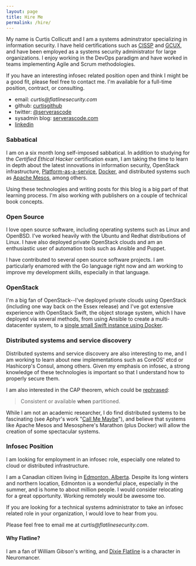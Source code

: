 ```yaml
---
layout: page
title: Hire Me
permalink: /hire/
---
```


My name is Curtis Collicutt and I am a systems adminstrator specializing in information security.  I have held certifications such as  [CISSP](https://www.isc2.org/cissp/Default.aspx) and [GCUX](http://www.giac.org/certification/certified-unix-security-administrator-gcux), and have been employed as a systems security administrator for large organizations. I enjoy working in the DevOps paradigm and have worked in teams implementing Agile and Scrum methodologies.

If you have an interesting infosec related position open and think I might be a good fit, please feel free to contact me. I'm available for a full-time position, contract, or consulting.

* email: _curtis@flatlinesecurity.com_
* github: [curtisgithub](http://github.com/curtisgithub)
* twitter: [@serverascode](http://twitter.com/serverascode)
* sysadmin blog: [serverascode.com](http://serverascode.com)
* [linkedin](https://www.linkedin.com/profile/view?id=338312700)

### Sabbatical

I am on a six month long self-imposed sabbatical. In addition to studying for the _Certified Ethical Hacker_ certification exam, I am taking the time to learn in depth about the latest innovations in information security, OpenStack infrastructure, [Platform-as-a-service](http://serverascode.com/2014/06/16/build-your-own-paas-docker.html), [Docker](http://docker.com), and distributed systems such as [Apache Mesos](http://mesos.apache.org/), among others.

Using these technologies and writing posts for this blog is a big part of that learning process. I'm also working with publishers on a couple of technical book concepts.

### Open Source

I love open source software, including operating systems such as Linux and OpenBSD. I've worked heavily with the Ubuntu and Redhat distributions of Linux. I have also deployed private OpenStack clouds and am an enthusiastic user of automation tools such as Ansible and Puppet.

I have contributed to several open source software projects. I am particularly enamored with the Go language right now and am working to improve my development skills, especially in that language.

### OpenStack

I'm a big fan of OpenStack--I've deployed private clouds using OpenStack (including one way back on the Essex release) and I've got extensive experience with OpenStack Swift, the object storage system, which I have deployed via several methods, from using Ansible to create a multi-datacenter system, to a [single small Swift instance using Docker](https://registry.hub.docker.com/u/serverascode/swift-onlyone/).

### Distributed systems and service discovery

Distributed systems and service discovery are also interesting to me, and I am working to learn about new implementations such as CoreOS' etcd or Hashicorp's Consul, among others. Given my emphasis on infosec, a strong knowledge of these technologies is important so that I understand how to properly secure them.

I am also interested in the CAP theorem, which could be [rephrased](https://twitter.com/randyshoup/status/516920465571725313):

> Consistent or available **when** partitioned.

While I am not an academic researcher, I do find distributed systems to be fascinating (see Aphyr's work "[Call Me Maybe](http://aphyr.com/tags/jepsen)"), and believe that systems like Apache Mesos and Mesosphere's Marathon (plus Docker) will allow the creation of some spectacular systems.

### Infosec Position

I am looking for employment in an infosec role, especially one related to cloud or distributed infrastructure.

I am a Canadian citizen living in [Edmonton, Alberta](http://en.wikipedia.org/wiki/Edmonton).  Despite its long winters and northern location, Edmonton is a wonderful place, especially in the summer, and is home to about million people.  I would consider relocating for a great opportunity. Working remotely would be awesome too.

If you are looking for a technical systems administrator to take an infosec related role in your organization, I would love to hear from you.

Please feel free to email me at _curtis@flatlinesecurity.com_.

#### Why Flatline?

I am a fan of William Gibson's writing, and [Dixie Flatline](http://www.shmoop.com/neuromancer/dixie-flatline.html) is a character in Neuromancer.

